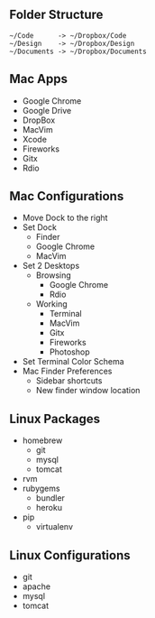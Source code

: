 Folder Structure
----------------

    ~/Code      -> ~/Dropbox/Code
    ~/Design    -> ~/Dropbox/Design
    ~/Documents -> ~/Dropbox/Documents

Mac Apps
--------

+ Google Chrome
+ Google Drive
+ DropBox
+ MacVim
+ Xcode
+ Fireworks
+ Gitx
+ Rdio

Mac Configurations
------------------

+ Move Dock to the right
+ Set Dock
  - Finder
  - Google Chrome
  - MacVim
+ Set 2 Desktops
  - Browsing 
    * Google Chrome
    * Rdio
  - Working
    * Terminal
    * MacVim
    * Gitx
    * Fireworks
    * Photoshop
+ Set Terminal Color Schema
+ Mac Finder Preferences
  - Sidebar shortcuts
  - New finder window location

Linux Packages
--------------

+ homebrew
  - git
  - mysql
  - tomcat
+ rvm
+ rubygems
  - bundler
  - heroku
+ pip
  - virtualenv

Linux Configurations
--------------------

+ git
+ apache
+ mysql 
+ tomcat

